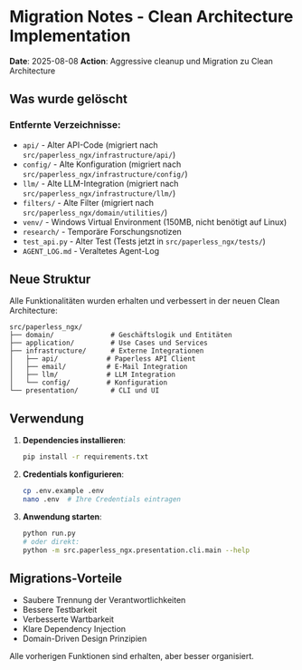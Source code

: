 # Migration Notes - Clean Architecture Implementation

**Date**: 2025-08-08
**Action**: Aggressive cleanup und Migration zu Clean Architecture

## Was wurde gelöscht

### Entfernte Verzeichnisse:
- `api/` - Alter API-Code (migriert nach `src/paperless_ngx/infrastructure/api/`)
- `config/` - Alte Konfiguration (migriert nach `src/paperless_ngx/infrastructure/config/`)
- `llm/` - Alte LLM-Integration (migriert nach `src/paperless_ngx/infrastructure/llm/`)
- `filters/` - Alte Filter (migriert nach `src/paperless_ngx/domain/utilities/`)
- `venv/` - Windows Virtual Environment (150MB, nicht benötigt auf Linux)
- `research/` - Temporäre Forschungsnotizen
- `test_api.py` - Alter Test (Tests jetzt in `src/paperless_ngx/tests/`)
- `AGENT_LOG.md` - Veraltetes Agent-Log

## Neue Struktur

Alle Funktionalitäten wurden erhalten und verbessert in der neuen Clean Architecture:

```
src/paperless_ngx/
├── domain/              # Geschäftslogik und Entitäten
├── application/         # Use Cases und Services
├── infrastructure/      # Externe Integrationen
│   ├── api/            # Paperless API Client
│   ├── email/          # E-Mail Integration
│   ├── llm/            # LLM Integration
│   └── config/         # Konfiguration
└── presentation/        # CLI und UI
```

## Verwendung

1. **Dependencies installieren**:
   ```bash
   pip install -r requirements.txt
   ```

2. **Credentials konfigurieren**:
   ```bash
   cp .env.example .env
   nano .env  # Ihre Credentials eintragen
   ```

3. **Anwendung starten**:
   ```bash
   python run.py
   # oder direkt:
   python -m src.paperless_ngx.presentation.cli.main --help
   ```

## Migrations-Vorteile

- Saubere Trennung der Verantwortlichkeiten
- Bessere Testbarkeit
- Verbesserte Wartbarkeit
- Klare Dependency Injection
- Domain-Driven Design Prinzipien

Alle vorherigen Funktionen sind erhalten, aber besser organisiert.